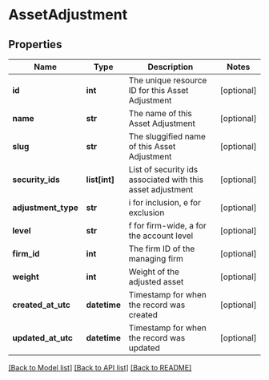 # AssetAdjustment

## Properties
Name | Type | Description | Notes
------------ | ------------- | ------------- | -------------
**id** | **int** | The unique resource ID for this Asset Adjustment | [optional] 
**name** | **str** | The name of this Asset Adjustment | [optional] 
**slug** | **str** | The sluggified name of this Asset Adjustment | [optional] 
**security_ids** | **list[int]** | List of security ids associated with this asset adjustment | [optional] 
**adjustment_type** | **str** | i for inclusion, e for exclusion | [optional] 
**level** | **str** | f for firm-wide, a for the account level | [optional] 
**firm_id** | **int** | The firm ID of the managing firm | [optional] 
**weight** | **int** | Weight of the adjusted asset | [optional] 
**created_at_utc** | **datetime** | Timestamp for when the record was created | [optional] 
**updated_at_utc** | **datetime** | Timestamp for when the record was updated | [optional] 

[[Back to Model list]](../README.md#documentation-for-models) [[Back to API list]](../README.md#documentation-for-api-endpoints) [[Back to README]](../README.md)

